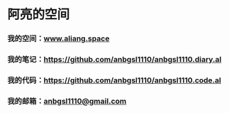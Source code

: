 # 阿亮的空间
### 我的空间：www.aliang.space
### 我的笔记：https://github.com/anbgsl1110/anbgsl1110.diary.al
### 我的代码：https://github.com/anbgsl1110/anbgsl1110.code.al
### 我的邮箱：anbgsl1110@gmail.com
